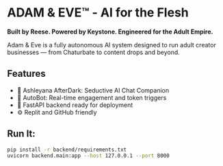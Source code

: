 # ADAM & EVE™ - AI for the Flesh

**Built by Reese. Powered by Keystone. Engineered for the Adult Empire.**

Adam & Eve is a fully autonomous AI system designed to run adult creator businesses — from Chaturbate to content drops and beyond.

## Features
- 💬 Ashleyana AfterDark: Seductive AI Chat Companion  
- 🤖 AutoBot: Real-time engagement and token triggers  
- 🧠 FastAPI backend ready for deployment  
- ⚙️ Replit and GitHub friendly  

## Run It:
```bash
pip install -r backend/requirements.txt
uvicorn backend.main:app --host 127.0.0.1 --port 8000

